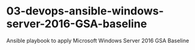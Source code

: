 # 03-devops-ansible-windows-server-2016-GSA-baseline
Ansible playbook to apply Microsoft Windows Server 2016 GSA Baseline 

